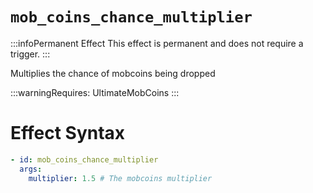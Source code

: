 # `mob_coins_chance_multiplier`
:::infoPermanent Effect
This effect is permanent and does not require a trigger.
:::

Multiplies the chance of mobcoins being dropped


:::warningRequires:
UltimateMobCoins
:::

# Effect Syntax
```yaml
- id: mob_coins_chance_multiplier
  args:
    multiplier: 1.5 # The mobcoins multiplier
```